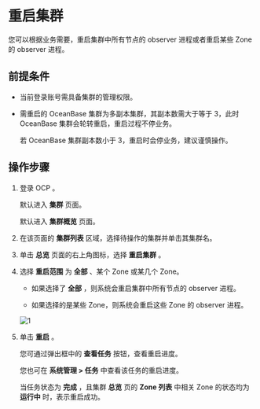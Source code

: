 重启集群
=========================

您可以根据业务需要，重启集群中所有节点的 observer 进程或者重启某些 Zone 的 observer 进程。

前提条件
-------------------------

* 当前登录账号需具备集群的管理权限。

* 需重启的 OceanBase 集群为多副本集群，其副本数需大于等于 3，此时 OceanBase 集群会轮转重启，重启过程不停业务。

  若 OceanBase 集群副本数小于 3，重启时会停业务，建议谨慎操作。
  
操作步骤
-------------------------

1. 登录 OCP 。

   默认进入 **集群** 页面。

   默认进入 **集群概览** 页面。

2. 在该页面的 **集群列表** 区域，选择待操作的集群并单击其集群名。

3. 单击 **总览** 页面的右上角图标，选择 **重启集群** 。

4. 选择 **重启范围** 为 **全部** 、某个 Zone 或某几个 Zone。

   * 如果选择了 **全部** ，则系统会重启集群中所有节点的 observer 进程。

   * 如果选择的是某些 Zone，则系统会重启这些 Zone 的 observer 进程。

   ![1](https://help-static-aliyun-doc.aliyuncs.com/assets/img/zh-CN/0323453461/p397641.png)

5. 单击 **重启** 。

   您可通过弹出框中的 **查看任务** 按钮，查看重启进度。

   您也可在 **系统管理 \> 任务** 中查看该任务的重启进度。

   当任务状态为 **完成** ，且集群 **总览** 页的 **Zone 列表** 中相关 Zone 的状态均为 **运行中** 时，表示重启成功。
